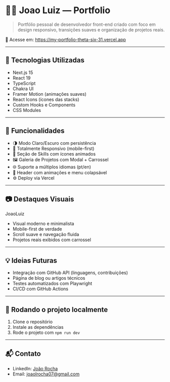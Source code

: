 # 🧑‍💻 Joao Luiz — Portfolio

> Portfólio pessoal de desenvolvedor front-end criado com foco em design responsivo, transições suaves e organização de projetos reais.

🔗 Acesse em: https://my-portfolio-theta-six-31.vercel.app

---

## 🚀 Tecnologias Utilizadas

- Next.js 15
- React 19
- TypeScript
- Chakra UI
- Framer Motion (animações suaves)
- React Icons (ícones das stacks)
- Custom Hooks e Components
- CSS Modules

---

## 🧩 Funcionalidades

- 🌗 Modo Claro/Escuro com persistência
- 📱 Totalmente Responsivo (mobile-first)
- 🧠 Seção de Skills com ícones animados
- 🖼️ Galeria de Projetos com Modal + Carrossel
- 🌐 Suporte a múltiplos idiomas (pt/en)
- 🎨 Header com animações e menu colapsável
- ⚙️ Deploy via Vercel

---

## 📷 Destaques Visuais

JoaoLuiz  
<Software Developer/>

- Visual moderno e minimalista
- Mobile-first de verdade
- Scroll suave e navegação fluida
- Projetos reais exibidos com carrossel

---

## 💡 Ideias Futuras

- Integração com GitHub API (linguagens, contribuições)
- Página de blog ou artigos técnicos
- Testes automatizados com Playwright
- CI/CD com GitHub Actions

---

## 📁 Rodando o projeto localmente

1. Clone o repositório
2. Instale as dependências
3. Rode o projeto com `npm run dev`

---

## 📬 Contato

- LinkedIn: [João Rocha](https://www.linkedin.com/in/rochajoao/)
- Email: joaolrocha07@gmail.com
